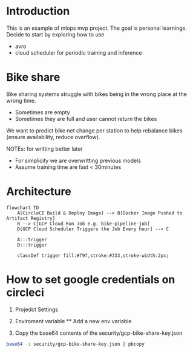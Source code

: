 # Introduction

This is an example of mlops mvp project. The goal is personal learnings. Decide to start by exploring how to use 
* avro
* cloud scheduler for periodic training and inference

# Bike share

Bike sharing systems struggle with bikes being in the wrong place at the wrong time.
* Sometimes are empty
* Sometimes they are full and user cannot return the bikes

We want to predict bike net change per station to help rebalance bikes (ensure availability, reduce overflow).

NOTEs: for writting better later
* For simplicity we are overwritting previous models
* Assume training time are fast < 30minutes


# Architecture

```mermaid
flowchart TD
    A[CircleCI Build & Deploy Image] --> B[Docker Image Pushed to Artifact Registry]
    B --> C[GCP Cloud Run Job e.g. bike-pipeline-job]
    D[GCP Cloud Scheduler Triggers the Job Every hour] --> C

    A:::trigger
    D:::trigger

    classDef trigger fill:#f9f,stroke:#333,stroke-width:2px;
```

# How to set google credentials on circleci


   1. Projedct Settings
   1. Enviroment variable
      ** Add a new env variable

   1. Copy the base64 contents of the security/gcp-bike-share-key.json

   ```sh
   base64 -i security/gcp-bike-share-key.json | pbcopy
   ```
